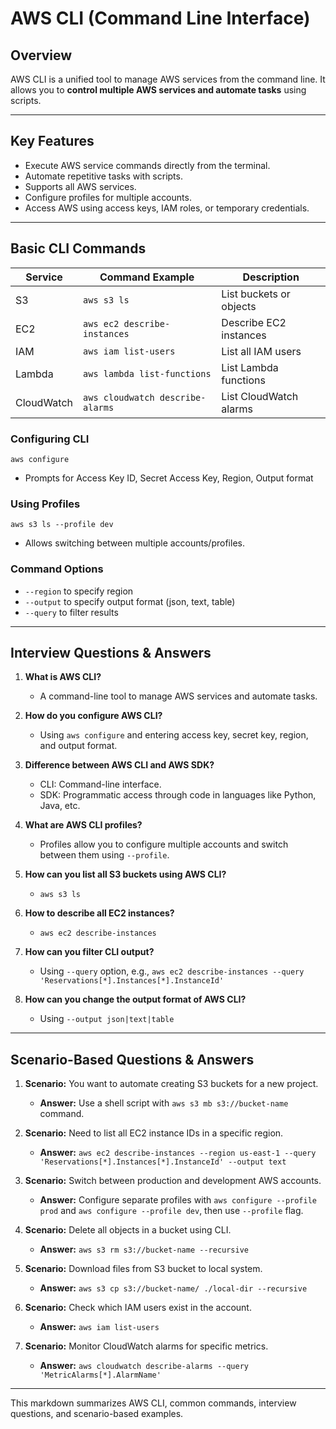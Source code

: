 # AWS CLI (Command Line Interface)

## Overview

AWS CLI is a unified tool to manage AWS services from the command line. It allows you to **control multiple AWS services and automate tasks** using scripts.

---

## Key Features

* Execute AWS service commands directly from the terminal.
* Automate repetitive tasks with scripts.
* Supports all AWS services.
* Configure profiles for multiple accounts.
* Access AWS using access keys, IAM roles, or temporary credentials.

---

## Basic CLI Commands

| Service    | Command Example                  | Description             |
| ---------- | -------------------------------- | ----------------------- |
| S3         | `aws s3 ls`                      | List buckets or objects |
| EC2        | `aws ec2 describe-instances`     | Describe EC2 instances  |
| IAM        | `aws iam list-users`             | List all IAM users      |
| Lambda     | `aws lambda list-functions`      | List Lambda functions   |
| CloudWatch | `aws cloudwatch describe-alarms` | List CloudWatch alarms  |

### Configuring CLI

```
aws configure
```

* Prompts for Access Key ID, Secret Access Key, Region, Output format

### Using Profiles

```
aws s3 ls --profile dev
```

* Allows switching between multiple accounts/profiles.

### Command Options

* `--region` to specify region
* `--output` to specify output format (json, text, table)
* `--query` to filter results

---

## Interview Questions & Answers

1. **What is AWS CLI?**

   * A command-line tool to manage AWS services and automate tasks.

2. **How do you configure AWS CLI?**

   * Using `aws configure` and entering access key, secret key, region, and output format.

3. **Difference between AWS CLI and AWS SDK?**

   * CLI: Command-line interface.
   * SDK: Programmatic access through code in languages like Python, Java, etc.

4. **What are AWS CLI profiles?**

   * Profiles allow you to configure multiple accounts and switch between them using `--profile`.

5. **How can you list all S3 buckets using AWS CLI?**

   * `aws s3 ls`

6. **How to describe all EC2 instances?**

   * `aws ec2 describe-instances`

7. **How can you filter CLI output?**

   * Using `--query` option, e.g., `aws ec2 describe-instances --query 'Reservations[*].Instances[*].InstanceId'`

8. **How can you change the output format of AWS CLI?**

   * Using `--output json|text|table`

---

## Scenario-Based Questions & Answers

1. **Scenario:** You want to automate creating S3 buckets for a new project.

   * **Answer:** Use a shell script with `aws s3 mb s3://bucket-name` command.

2. **Scenario:** Need to list all EC2 instance IDs in a specific region.

   * **Answer:** `aws ec2 describe-instances --region us-east-1 --query 'Reservations[*].Instances[*].InstanceId' --output text`

3. **Scenario:** Switch between production and development AWS accounts.

   * **Answer:** Configure separate profiles with `aws configure --profile prod` and `aws configure --profile dev`, then use `--profile` flag.

4. **Scenario:** Delete all objects in a bucket using CLI.

   * **Answer:** `aws s3 rm s3://bucket-name --recursive`

5. **Scenario:** Download files from S3 bucket to local system.

   * **Answer:** `aws s3 cp s3://bucket-name/ ./local-dir --recursive`

6. **Scenario:** Check which IAM users exist in the account.

   * **Answer:** `aws iam list-users`

7. **Scenario:** Monitor CloudWatch alarms for specific metrics.

   * **Answer:** `aws cloudwatch describe-alarms --query 'MetricAlarms[*].AlarmName'`

---

This markdown summarizes AWS CLI, common commands, interview questions, and scenario-based examples.
